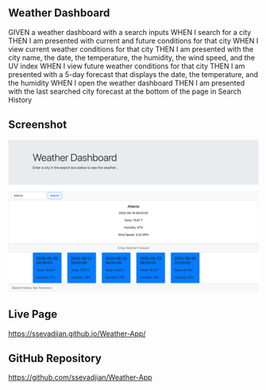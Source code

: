 ## Weather Dashboard

GIVEN a weather dashboard with a search inputs
WHEN I search for a city
THEN I am presented with current and future conditions for that city
WHEN I view current weather conditions for that city
THEN I am presented with the city name, the date, the temperature, the humidity, the wind speed, and the UV index
WHEN I view future weather conditions for that city
THEN I am presented with a 5-day forecast that displays the date, the temperature, and the humidity
WHEN I open the weather dashboard
THEN I am presented with the last searched city forecast at the bottom of the page in Search History

## Screenshot

![Screenshot](./weatherDashboardScreenshot.png)

## Live Page

https://ssevadjian.github.io/Weather-App/

## GitHub Repository

https://github.com/ssevadjian/Weather-App